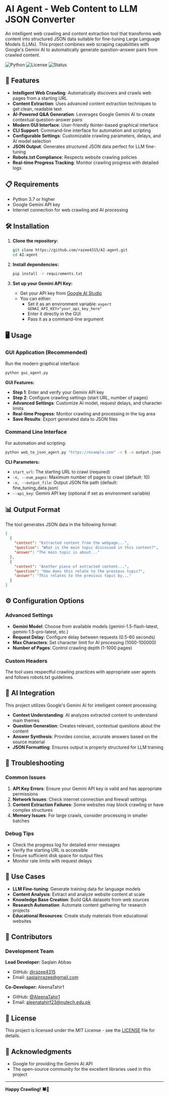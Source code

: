 # AI Agent - Web Content to LLM JSON Converter

An intelligent web crawling and content extraction tool that transforms web content into structured JSON data suitable for fine-tuning Large Language Models (LLMs). This project combines web scraping capabilities with Google's Gemini AI to automatically generate question-answer pairs from crawled content.

![Python](https://img.shields.io/badge/Python-3.7+-blue.svg)
![License](https://img.shields.io/badge/License-MIT-green.svg)
![Status](https://img.shields.io/badge/Status-Active-brightgreen.svg)

## 🚀 Features

- **Intelligent Web Crawling**: Automatically discovers and crawls web pages from a starting URL
- **Content Extraction**: Uses advanced content extraction techniques to get clean, readable text
- **AI-Powered Q&A Generation**: Leverages Google Gemini AI to create contextual question-answer pairs
- **Modern GUI Interface**: User-friendly tkinter-based graphical interface
- **CLI Support**: Command-line interface for automation and scripting
- **Configurable Settings**: Customizable crawling parameters, delays, and AI model selection
- **JSON Output**: Generates structured JSON data perfect for LLM fine-tuning
- **Robots.txt Compliance**: Respects website crawling policies
- **Real-time Progress Tracking**: Monitor crawling progress with detailed logs

## 📋 Requirements

- Python 3.7 or higher
- Google Gemini API key
- Internet connection for web crawling and AI processing

## 🛠️ Installation

1. **Clone the repository:**
   ```bash
   git clone https://github.com/razee4315/AI-agent.git
   cd AI-agent
   ```

2. **Install dependencies:**
   ```bash
   pip install -r requirements.txt
   ```

3. **Set up your Gemini API Key:**
   - Get your API key from [Google AI Studio](https://makersuite.google.com/app/apikey)
   - You can either:
     - Set it as an environment variable: `export GENAI_API_KEY="your_api_key_here"`
     - Enter it directly in the GUI
     - Pass it as a command-line argument

## 🖥️ Usage

### GUI Application (Recommended)

Run the modern graphical interface:

```bash
python gui_agent.py
```

**GUI Features:**
- **Step 1**: Enter and verify your Gemini API key
- **Step 2**: Configure crawling settings (start URL, number of pages)
- **Advanced Settings**: Customize AI model, request delays, and character limits
- **Real-time Progress**: Monitor crawling and processing in the log area
- **Save Results**: Export generated data to JSON files

### Command Line Interface

For automation and scripting:

```bash
python web_to_json_agent.py "https://example.com" -n 5 -o output.json --api_key "your_api_key"
```

**CLI Parameters:**
- `start_url`: The starting URL to crawl (required)
- `-n, --num_pages`: Maximum number of pages to crawl (default: 10)
- `-o, --output_file`: Output JSON file path (default: fine_tuning_data.json)
- `--api_key`: Gemini API key (optional if set as environment variable)

## 📊 Output Format

The tool generates JSON data in the following format:

```json
[
  {
    "context": "Extracted content from the webpage...",
    "question": "What is the main topic discussed in this content?",
    "answer": "The main topic is about..."
  },
  {
    "context": "Another piece of extracted content...",
    "question": "How does this relate to the previous topic?",
    "answer": "This relates to the previous topic by..."
  }
]
```

## ⚙️ Configuration Options

### Advanced Settings

- **Gemini Model**: Choose from available models (gemini-1.5-flash-latest, gemini-1.5-pro-latest, etc.)
- **Request Delay**: Configure delay between requests (0.5-60 seconds)
- **Max Characters**: Set character limit for AI processing (1000-100000)
- **Number of Pages**: Control crawling depth (1-1000 pages)

### Custom Headers

The tool uses respectful crawling practices with appropriate user agents and follows robots.txt guidelines.

## 🧠 AI Integration

This project utilizes Google's Gemini AI for intelligent content processing:

- **Context Understanding**: AI analyzes extracted content to understand main themes
- **Question Generation**: Creates relevant, contextual questions about the content
- **Answer Synthesis**: Provides concise, accurate answers based on the source material
- **JSON Formatting**: Ensures output is properly structured for LLM training

## 🔧 Troubleshooting

### Common Issues

1. **API Key Errors**: Ensure your Gemini API key is valid and has appropriate permissions
2. **Network Issues**: Check internet connection and firewall settings
3. **Content Extraction Failures**: Some websites may block crawling or have complex structures
4. **Memory Issues**: For large crawls, consider processing in smaller batches

### Debug Tips

- Check the progress log for detailed error messages
- Verify the starting URL is accessible
- Ensure sufficient disk space for output files
- Monitor rate limits with request delays

## 🎯 Use Cases

- **LLM Fine-tuning**: Generate training data for language models
- **Content Analysis**: Extract and analyze website content at scale
- **Knowledge Base Creation**: Build Q&A datasets from web sources
- **Research Automation**: Automate content gathering for research projects
- **Educational Resources**: Create study materials from educational websites

## 🤝 Contributors

### Development Team

**Lead Developer:** Saqlain Abbas  
- GitHub: [@razee4315](https://github.com/razee4315)  
- Email: saqlainrazee@gmail.com

**Co-Developer:** AleenaTahir1  
- GitHub: [@AleenaTahir1](https://github.com/AleenaTahir1)  
- Email: aleenatahirf23@nutech.edu.pk

## 📝 License

This project is licensed under the MIT License - see the [LICENSE](LICENSE) file for details.

## 🙏 Acknowledgments

- Google for providing the Gemini AI API
- The open-source community for the excellent libraries used in this project

---

**Happy Crawling! 🕷️🤖** 
